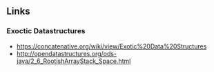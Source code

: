 ## Links

### Exoctic Datastructures
* https://concatenative.org/wiki/view/Exotic%20Data%20Structures
* http://opendatastructures.org/ods-java/2_6_RootishArrayStack_Space.html